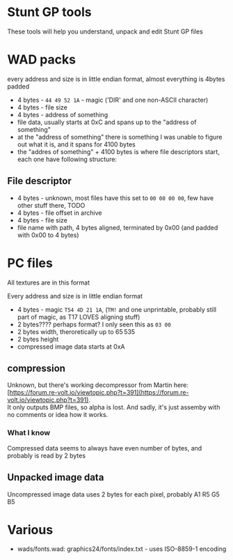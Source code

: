 Stunt GP tools
==
These tools will help you understand, unpack and edit Stunt GP files

# WAD packs
every address and size is in little endian format, almost everything is 4bytes padded

* 4 bytes - `44 49 52 1A` - magic ('DIR' and one non-ASCII character)
* 4 bytes - file size
* 4 bytes - address of something
* file data, usually starts at 0xC and spans up to the "address of something"
* at the "address of something" there is something I was unable to figure out what it is, and it spans for 4100 bytes
* the "addres of something" + 4100 bytes is where file descriptors start, each one have following structure:

## File descriptor

* 4 bytes - unknown, most files have this set to `00 00 00 00`, few have other stuff there, TODO
* 4 bytes - file offset in archive
* 4 bytes - file size
* file name with path, 4 bytes aligned, terminated by 0x00 (and padded with 0x00 to 4 bytes)

# PC files
All textures are in this format

Every address and size is in little endian format

* 4 bytes - magic `T54 4D 21 1A`, (`TM!` and one unprintable, probably still part of magic, as T17 LOVES aligning stuff)
* 2 bytes???? perhaps format? I only seen this as `03 00`
* 2 bytes width, theroretically up to 65 535
* 2 bytes height
* compressed image data starts at 0xA

## compression
Unknown, but there's working decompressor from Martin here:  [https://forum.re-volt.io/viewtopic.php?t=391](https://forum.re-volt.io/viewtopic.php?t=391).  
It only outputs BMP files, so alpha is lost. And sadly, it's just assemby with no comments or idea how it works.

### What I know
Compressed data seems to always have even number of bytes, and probably is read by 2 bytes

## Unpacked image data
Uncompressed image data uses 2 bytes for each pixel, probably A1 R5 G5 B5

# Various

* wads/fonts.wad: graphics24/fonts/index.txt - uses ISO-8859-1 encoding
